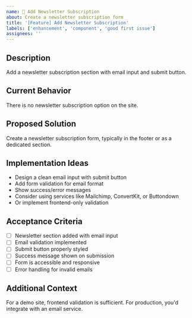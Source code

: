 ```yaml
---
name: 📧 Add Newsletter Subscription
about: Create a newsletter subscription form
title: '[Feature] Add Newsletter Subscription'
labels: ['enhancement', 'component', 'good first issue']
assignees: ''
---
```


## Description
Add a newsletter subscription section with email input and submit button.

## Current Behavior
There is no newsletter subscription option on the site.

## Proposed Solution
Create a newsletter subscription form, typically in the footer or as a dedicated section.

## Implementation Ideas
- Design a clean email input with submit button
- Add form validation for email format
- Show success/error messages
- Consider using services like Mailchimp, ConvertKit, or Buttondown
- Or implement frontend-only validation

## Acceptance Criteria
- [ ] Newsletter section added with email input
- [ ] Email validation implemented
- [ ] Submit button properly styled
- [ ] Success message shown on submission
- [ ] Form is accessible and responsive
- [ ] Error handling for invalid emails

## Additional Context
For a demo site, frontend validation is sufficient. For production, you'd integrate with an email service.
